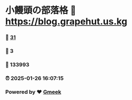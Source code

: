 # 小饅頭の部落格 :link: https://blog.grapehut.us.kg 
### :page_facing_up: [31](https://blog.grapehut.us.kg/tag.html) 
### :speech_balloon: 3 
### :hibiscus: 133993 
### :alarm_clock: 2025-01-26 16:07:15 
### Powered by :heart: [Gmeek](https://github.com/Meekdai/Gmeek)
